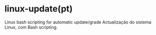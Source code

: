 # linux-update(pt)
Linux bash scripting for automatic update/grade
Actualização do sistema Linux, com Bash scripting.
